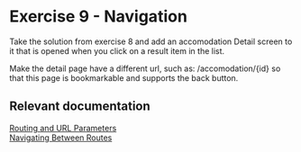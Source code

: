 # Exercise 9 - Navigation

Take the solution from exercise 8 and add an accomodation Detail screen to it that is opened when you click on a result item in the list.

Make the detail page have a different url, such as: /accomodation/{id} so that this page is bookmarkable and supports the back button.

## Relevant documentation
[Routing and URL Parameters](https://vaadin.com/docs/flow/routing/tutorial-router-url-parameters.html)  
[Navigating Between Routes](https://vaadin.com/docs/v14/flow/routing/tutorial-routing-navigation.html)

